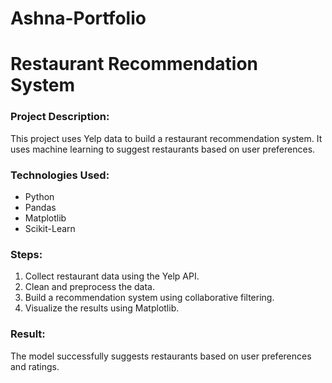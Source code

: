 # Ashna-Portfolio
# Restaurant Recommendation System

### Project Description:
This project uses Yelp data to build a restaurant recommendation system. It uses machine learning to suggest restaurants based on user preferences.

### Technologies Used:
- Python
- Pandas
- Matplotlib
- Scikit-Learn

### Steps:
1. Collect restaurant data using the Yelp API.
2. Clean and preprocess the data.
3. Build a recommendation system using collaborative filtering.
4. Visualize the results using Matplotlib.

### Result:
The model successfully suggests restaurants based on user preferences and ratings.
